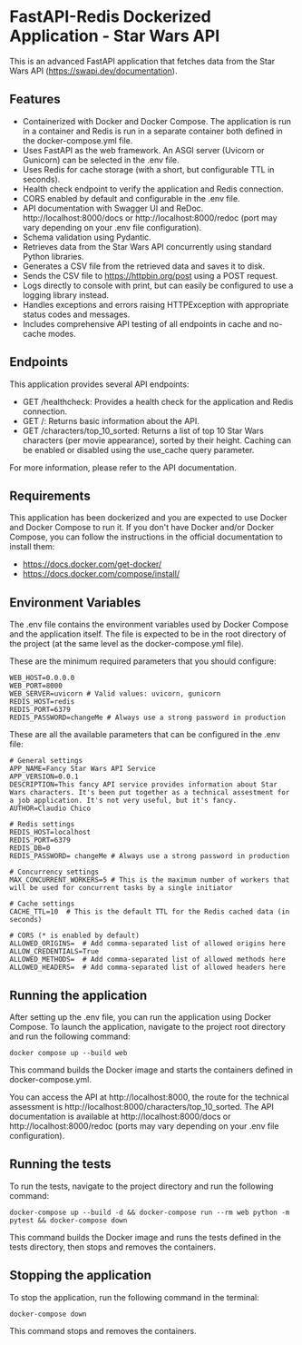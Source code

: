 # FastAPI-Redis Dockerized Application - Star Wars API
This is an advanced FastAPI application that fetches data from the Star Wars API (https://swapi.dev/documentation).


## Features
- Containerized with Docker and Docker Compose. The application is run in a container and Redis is run in a separate container both defined in the docker-compose.yml file.
- Uses FastAPI as the web framework. An ASGI server (Uvicorn or Gunicorn) can be selected in the .env file.
- Uses Redis for cache storage (with a short, but configurable TTL in seconds).
- Health check endpoint to verify the application and Redis connection.
- CORS enabled by default and configurable in the .env file.
- API documentation with Swagger UI and ReDoc. http://localhost:8000/docs or http://localhost:8000/redoc (port may vary depending on your .env file configuration).
- Schema validation using Pydantic.
- Retrieves data from the Star Wars API concurrently using standard Python libraries.
- Generates a CSV file from the retrieved data and saves it to disk.
- Sends the CSV file to https://httpbin.org/post using a POST request.
- Logs directly to console with print, but can easily be configured to use a logging library instead.
- Handles exceptions and errors raising HTTPException with appropriate status codes and messages.
- Includes comprehensive API testing of all endpoints in cache and no-cache modes.


## Endpoints
This application provides several API endpoints:

- GET /healthcheck: Provides a health check for the application and Redis connection.
- GET /: Returns basic information about the API.
- GET /characters/top_10_sorted: Returns a list of top 10 Star Wars characters (per movie appearance), sorted by their height. Caching can be enabled or disabled using the use_cache query parameter.

For more information, please refer to the API documentation.


## Requirements
This application has been dockerized and you are expected to use Docker and Docker Compose to run it. 
If you don't have Docker and/or Docker Compose, you can follow the instructions in the official documentation to install them: 

- https://docs.docker.com/get-docker/
- https://docs.docker.com/compose/install/


## Environment Variables

The .env file contains the environment variables used by Docker Compose and the application itself. The file is expected to be in the root directory of the project (at the same level as the docker-compose.yml file).

These are the minimum required parameters that you should configure:

    WEB_HOST=0.0.0.0
    WEB_PORT=8000
    WEB_SERVER=uvicorn # Valid values: uvicorn, gunicorn
    REDIS_HOST=redis
    REDIS_PORT=6379
    REDIS_PASSWORD=changeMe # Always use a strong password in production

These are all the available parameters that can be configured in the .env file:

    # General settings
    APP_NAME=Fancy Star Wars API Service
    APP_VERSION=0.0.1
    DESCRIPTION=This fancy API service provides information about Star Wars characters. It's been put together as a technical assestment for a job application. It's not very useful, but it's fancy.
    AUTHOR=Claudio Chico

    # Redis settings
    REDIS_HOST=localhost
    REDIS_PORT=6379
    REDIS_DB=0
    REDIS_PASSWORD= changeMe # Always use a strong password in production

    # Concurrency settings
    MAX_CONCURRENT_WORKERS=5 # This is the maximum number of workers that will be used for concurrent tasks by a single initiator

    # Cache settings
    CACHE_TTL=10  # This is the default TTL for the Redis cached data (in seconds)

    # CORS (* is enabled by default)
    ALLOWED_ORIGINS=  # Add comma-separated list of allowed origins here
    ALLOW_CREDENTIALS=True
    ALLOWED_METHODS=  # Add comma-separated list of allowed methods here
    ALLOWED_HEADERS=  # Add comma-separated list of allowed headers here


## Running the application

After setting up the .env file, you can run the application using Docker Compose. To launch the application, navigate to the project root directory and run the following command:

    docker compose up --build web

This command builds the Docker image and starts the containers defined in docker-compose.yml.

You can access the API at http://localhost:8000, the route for the technical assessment is http://localhost:8000/characters/top_10_sorted. 
The API documentation is available at http://localhost:8000/docs or http://localhost:8000/redoc 
(ports may vary depending on your .env file configuration).

## Running the tests

To run the tests, navigate to the project directory and run the following command:

    
    docker-compose up --build -d && docker-compose run --rm web python -m pytest && docker-compose down


This command builds the Docker image and runs the tests defined in the tests directory, then stops and removes the containers.


## Stopping the application

To stop the application, run the following command in the terminal:

    docker-compose down

This command stops and removes the containers.
